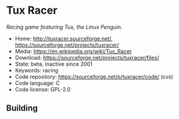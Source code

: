 # Tux Racer

_Racing game featuring Tux, the Linux Penguin._

- Home: http://tuxracer.sourceforge.net/, https://sourceforge.net/projects/tuxracer/
- Media: https://en.wikipedia.org/wiki/Tux_Racer
- Download: https://sourceforge.net/projects/tuxracer/files/
- State: beta, inactive since 2001
- Keywords: racing
- Code repository: https://sourceforge.net/p/tuxracer/code/ (cvs)
- Code language: C
- Code license: GPL-2.0

## Building

